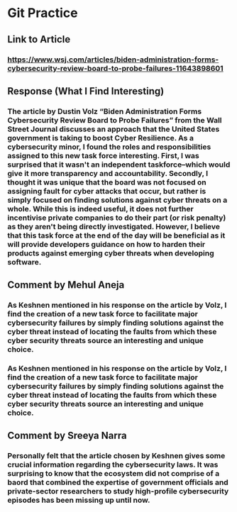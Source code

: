 # Git Practice
## Link to Article 
### https://www.wsj.com/articles/biden-administration-forms-cybersecurity-review-board-to-probe-failures-11643898601
## Response (What I Find Interesting)
### The article by Dustin Volz “Biden Administration Forms Cybersecurity Review Board to Probe Failures” from the Wall Street Journal discusses an approach that the United States government is taking to boost Cyber Resilience. As a cybersecurity minor, I found the roles and responsibilities assigned to this new task force interesting. First, I was surprised that it wasn't an independent taskforce–which would give it more transparency and accountability. Secondly, I thought it was unique that the board was not focused on assigning fault for cyber attacks that occur, but rather is simply focused on finding solutions against cyber threats on a whole. While this is indeed useful, it does not further incentivise private companies to do their part (or risk penalty) as they aren't being directly investigated. However, I believe that this task force at the end of the day will be beneficial as it will provide developers guidance on how to harden their products against emerging cyber threats when developing software.

## Comment by Mehul Aneja
### As Keshnen mentioned in his response on the article by Volz, I find the creation of a new task force to facilitate major cybersecurity failures by simply finding solutions against the cyber threat instead of locating the faults from which these cyber security threats source an interesting and unique choice.
### As Keshnen mentioned in his response on the article by Volz, I find the creation of a new task force to facilitate major cybersecurity failures by simply finding solutions against the cyber threat instead of locating the faults from which these cyber security threats source an interesting and unique choice.

## Comment by Sreeya Narra
### Personally felt that the article chosen by Keshnen gives some crucial information regarding the cybersecurity laws. It was surprising to know that the ecosystem did not comprise of a baord that combined the expertise of government officials and private-sector researchers to study high-profile cybersecurity episodes has been missing up until now.


